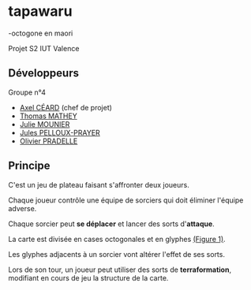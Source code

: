 # tapawaru
-octogone en maori

Projet S2 IUT Valence

## Développeurs

Groupe n°4
- [Axel CÉARD](https://github.com/Axce) (chef de projet)
- [Thomas MATHEY](https://github.com/matheyt)
- [Julie MOUNIER](https://github.com/mounieju)
- [Jules PELLOUX-PRAYER](https://github.com/jpelloux)
- [Olivier PRADELLE](https://github.com/pradello)

## Principe

C'est un jeu de plateau faisant s'affronter deux joueurs.

Chaque joueur contrôle une équipe de sorciers qui doit éliminer l'équipe adverse.

Chaque sorcier peut **se déplacer** et lancer des sorts d'**attaque**.

La carte est divisée en cases octogonales et en glyphes [(Figure 1)](http://intranet.iut-valence.fr/~cearda/tapawaru/readmeMap.png).

Les glyphes adjacents à un sorcier vont altérer l'effet de ses sorts.

Lors de son tour, un joueur peut utiliser des sorts de **terraformation**, modifiant en cours de jeu la structure de la carte.
